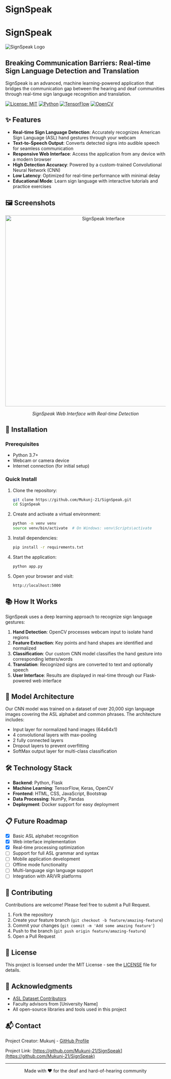 # SignSpeak

# SignSpeak

![SignSpeak Logo](https://github.com/Mukunj-21/SignSpeak/raw/main/static/img/signspeak_logo.png)

## Breaking Communication Barriers: Real-time Sign Language Detection and Translation

SignSpeak is an advanced, machine learning-powered application that bridges the communication gap between the hearing and deaf communities through real-time sign language recognition and translation.

[![License: MIT](https://img.shields.io/badge/License-MIT-yellow.svg)](https://opensource.org/licenses/MIT)
[![Python](https://img.shields.io/badge/Python-3.7+-blue.svg)](https://www.python.org/downloads/)
[![TensorFlow](https://img.shields.io/badge/TensorFlow-2.x-orange.svg)](https://www.tensorflow.org/)
[![OpenCV](https://img.shields.io/badge/OpenCV-4.x-green.svg)](https://opencv.org/)

## ✨ Features

- **Real-time Sign Language Detection**: Accurately recognizes American Sign Language (ASL) hand gestures through your webcam
- **Text-to-Speech Output**: Converts detected signs into audible speech for seamless communication
- **Responsive Web Interface**: Access the application from any device with a modern browser
- **High Detection Accuracy**: Powered by a custom-trained Convolutional Neural Network (CNN)
- **Low Latency**: Optimized for real-time performance with minimal delay
- **Educational Mode**: Learn sign language with interactive tutorials and practice exercises

## 🖼️ Screenshots

<div align="center">
  <img src="https://github.com/Mukunj-21/SignSpeak/raw/main/static/img/app_screenshot.png" alt="SignSpeak Interface" width="600"/>
  <p><i>SignSpeak Web Interface with Real-time Detection</i></p>
</div>

## 🚀 Installation

### Prerequisites

- Python 3.7+
- Webcam or camera device
- Internet connection (for initial setup)

### Quick Install

1. Clone the repository:
   ```bash
   git clone https://github.com/Mukunj-21/SignSpeak.git
   cd SignSpeak
   ```

2. Create and activate a virtual environment:
   ```bash
   python -m venv venv
   source venv/bin/activate  # On Windows: venv\Scripts\activate
   ```

3. Install dependencies:
   ```bash
   pip install -r requirements.txt
   ```

4. Start the application:
   ```bash
   python app.py
   ```

5. Open your browser and visit:
   ```
   http://localhost:5000
   ```

## 📚 How It Works

SignSpeak uses a deep learning approach to recognize sign language gestures:

1. **Hand Detection**: OpenCV processes webcam input to isolate hand regions
2. **Feature Extraction**: Key points and hand shapes are identified and normalized
3. **Classification**: Our custom CNN model classifies the hand gesture into corresponding letters/words
4. **Translation**: Recognized signs are converted to text and optionally speech
5. **User Interface**: Results are displayed in real-time through our Flask-powered web interface

## 🧠 Model Architecture

Our CNN model was trained on a dataset of over 20,000 sign language images covering the ASL alphabet and common phrases. The architecture includes:

- Input layer for normalized hand images (64x64x1)
- 4 convolutional layers with max-pooling
- 2 fully connected layers
- Dropout layers to prevent overfitting
- SoftMax output layer for multi-class classification

## 🛠️ Technology Stack

- **Backend**: Python, Flask
- **Machine Learning**: TensorFlow, Keras, OpenCV
- **Frontend**: HTML, CSS, JavaScript, Bootstrap
- **Data Processing**: NumPy, Pandas
- **Deployment**: Docker support for easy deployment

## 📋 Future Roadmap

- [x] Basic ASL alphabet recognition
- [x] Web interface implementation
- [x] Real-time processing optimization
- [ ] Support for full ASL grammar and syntax
- [ ] Mobile application development
- [ ] Offline mode functionality
- [ ] Multi-language sign language support
- [ ] Integration with AR/VR platforms

## 👥 Contributing

Contributions are welcome! Please feel free to submit a Pull Request.

1. Fork the repository
2. Create your feature branch (`git checkout -b feature/amazing-feature`)
3. Commit your changes (`git commit -m 'Add some amazing feature'`)
4. Push to the branch (`git push origin feature/amazing-feature`)
5. Open a Pull Request

## 📜 License

This project is licensed under the MIT License - see the [LICENSE](LICENSE) file for details.

## 🙏 Acknowledgments

- [ASL Dataset Contributors](https://www.kaggle.com/datasets/grassknoted/asl-alphabet)
- Faculty advisors from [University Name]
- All open-source libraries and tools used in this project

## 📬 Contact

Project Creator: Mukunj - [GitHub Profile](https://github.com/Mukunj-21)

Project Link: [https://github.com/Mukunj-21/SignSpeak](https://github.com/Mukunj-21/SignSpeak)

---

<p align="center">Made with ❤️ for the deaf and hard-of-hearing community</p>